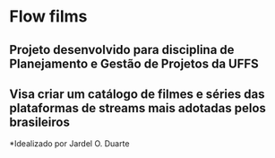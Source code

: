

# Flow films

## Projeto desenvolvido para disciplina de Planejamento e Gestão de Projetos da UFFS 
## Visa criar um catálogo de filmes e séries das plataformas de streams mais adotadas pelos brasileiros

*Idealizado por Jardel O. Duarte
                        

